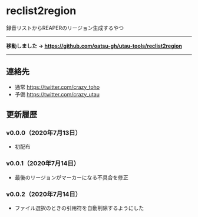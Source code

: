 # reclist2region

録音リストからREAPERのリージョン生成するやつ

---

**移動しました → https://github.com/oatsu-gh/utau-tools/reclist2region**

---

## 連絡先

+ 通常 https://twitter.com/crazy_toho
+ 予備 https://twitter.com/crazy_utau

## 更新履歴

### v0.0.0（2020年7月13日）

+ 初配布

### v0.0.1（2020年7月14日）

+ 最後のリージョンがマーカーになる不具合を修正

### v0.0.2（2020年7月14日）

+ ファイル選択のときの引用符を自動削除するようにした

